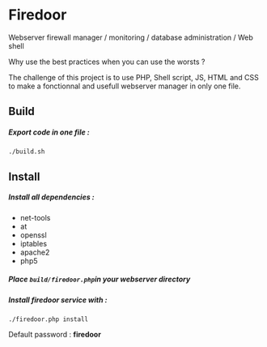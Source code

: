 # Firedoor
Webserver firewall manager / monitoring / database administration / Web shell


Why use the best practices when you can use the worsts ?

The challenge of this project is to use PHP, Shell script, JS, HTML and CSS to make a fonctionnal and usefull webserver manager in only one file.


## Build
##### Export code in one file :

```
./build.sh
```

## Install

##### Install all dependencies :

* net-tools
* at
* openssl
* iptables
* apache2
* php5

##### Place ```build/firedoor.php```in your webserver directory

##### Install firedoor service with :

```
./firedoor.php install
```

Default password : **firedoor**
